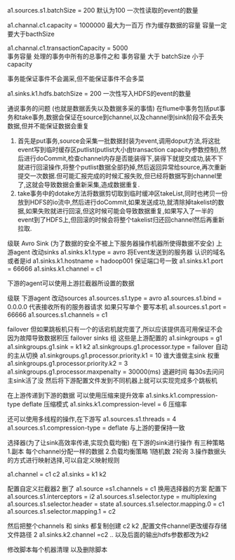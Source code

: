 a1.sources.s1.batchSize = 200 默认为100
一次性读取的event的数量

a1.channal.c1.capacity = 1000000 最大为一百万
作为缓存数据的容量 容量一定要大于bacthSize

a1.channal.c1.transactionCapacity =  5000  
事务容量 处理的事务中所有的总事件之和
事务容量 大于 batchSize  小于 capacity  

事务能保证事件不会漏采,但不能保证事件不会多菜

a1.sinks.k1.hdfs.batchSize =  200 
一次性写入HDFS的event的数量

通说事务的问题 (也就是数据丢失以及数据多采的事情)
在flume中事务包括put事务和take事务,数据会保证在source到channel,以及channel到sink阶段不会丢失数据,但并不能保证数据会重复
1. 首先是put事务,source会采集一批数据封装为event,调用doput方法,将这批event写到临时缓存区putlist(putlist大小由transaction capacity参数控制),然后进行doCommit,检查channel内存是否能装得下,装得下就提交成功,装不下就进行回滚操作,将整个putlist数据全部扔掉,然后返回异常给source,再次重新提交一次数据.但可能汇报完成的时候汇报失败,但已经将数据写到channel里了,这就会导致数据会重新采集,造成数据重复.
2. take事务中的dotake方法将数据剪切取到临时缓冲区takeList,同时也拷贝一份放到HDFS的io流中,然后进行doCommit,如果发送成功,就清除掉takelist的数据,如果失败就进行回滚,但这时候可能会导致数据重复,如果写入了一半的event到了HDFS上,但回滚的时候会将整个takelist归还回channel然后再重新拉取.


级联
Avro Sink (为了数据的安全不被上下服务器操作机器所使得数据不安全)
上游agent  改动sinks
a1.sinks.k1.type = avro 
将Event发送到的服务器 认识的域名或者是id
a1.sinks.k1.hostname = hadoop001
保证端口号一致
a1.sinks.k1.port = 66666
a1.sinks.k1.channel = c1

下游的agent可以使用上游拦截器所设置的数据

级联 下游agent 改动sources
a1.sources.s1.type = avro
a1.sources.s1.bind = 0.0.0.0  代表接收所有的服务器请求 如果只写单个 要写本机
a1.sources.s1.port = 66666
a1.sources.s1.channels = c1

failover
但如果跳板机只有一个的话宕机就完蛋了,所以应该提供高可用保证不会因为故障导致数据积压
failover sinks 组
这些是上游配置的
a1.sinkgroups = g1 
a1.sinkgroups.g1.sink = k1 k2
a1.sinkgroups.g1.processor.type = failover 自动的主从切换
a1.sinkgroups.g1.processor.priority.k1 = 10 谁大谁做主sink 权重 
a1.sinkgroups.g1.processor.priority.k2 = 3 
a1.sinkgroups.g1.processor.maxpenalty =  30000(ms)  退避时间  每30s去问问主sink活了没
然后将下游配置文件发到不同机器上就可以实现完成多个跳板机


在上游传递到下游的数据 可以使用压缩来提升效率 
a1.sinks.k1.compression-type deflate 压缩模式
a1.sinks.k1.compression-level = 6 压缩率


还可以使用多线程的操作,在下游写
a1.sources.s1.threads = 4 
a1.sources.s1.compression-type = deflate 与上游的要保持一致


选择器(为了让sink高效率传递,实现负载均衡) 在下游的sink进行操作
有三种策略
1.副本 每个channel分配一样的数据
2.负载均衡策略 1随机数 2轮询
3.操作数据头的方式进行映射选择,可以自定义映射规则


a1.channel = c1 c2 
a1.sinks = k1 k2 


配置自定义拦截器2
删了 a1.source =s1.channels = c1 换用选择器的方案
配置下
a1.sources.s1.interceptors = i2
a1.sources.s1.selector.type = multiplexing
a1.sources.s1.selector.header = state
a1.sources.s1.selector.mapping.0 = c1 
a1.sources.s1.selector.mapping.1 = c2


然后把整个channels  和 sinks 都复制创建 c2 k2  ,配置文件channel更改缓存存储文件路径 2 
a1.sinks.k2.channel =c2 ..  以及后面的输出hdfs参数都改为k2

修改脚本每个机器清理 以及删除脚本

